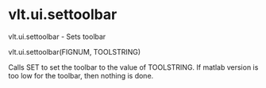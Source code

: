 # vlt.ui.settoolbar

   vlt.ui.settoolbar  - Sets toolbar
 
   vlt.ui.settoolbar(FIGNUM, TOOLSTRING)
 
   Calls SET to set the toolbar to the value of TOOLSTRING.
   If matlab version is too low for the toolbar, then
   nothing is done.
